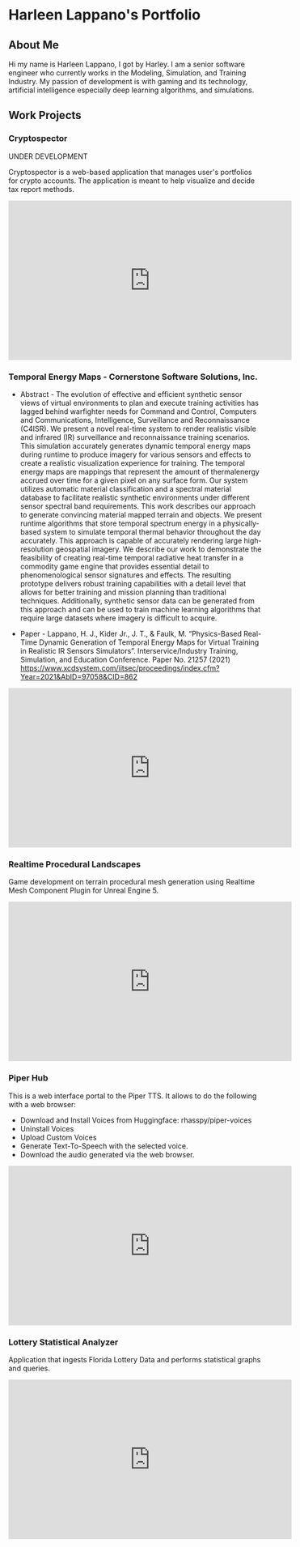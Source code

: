 # Harleen Lappano's Portfolio

## About Me
Hi my name is Harleen Lappano, I got by Harley. I am a senior software engineer who currently works in the Modeling, Simulation, and Training Industry. My passion of development is with gaming and its technology, artificial intelligence especially deep learning algorithms, and simulations.

## Work Projects

### Cryptospector
UNDER DEVELOPMENT

Cryptospector is a web-based application that manages user's portfolios for crypto accounts. The application is meant to help visualize and decide tax report methods.

<iframe width="560" height="315" src="https://www.youtube.com/embed/OWs35_nhlsc?si=KXzGmg8jk7d7QmWi" title="YouTube video player" frameborder="0" allow="accelerometer; autoplay; clipboard-write; encrypted-media; gyroscope; picture-in-picture; web-share" referrerpolicy="strict-origin-when-cross-origin" allowfullscreen></iframe>


### Temporal Energy Maps - Cornerstone Software Solutions, Inc.
* Abstract - The evolution of effective and efficient synthetic sensor views of virtual environments to plan and execute training activities has lagged behind warfighter needs for Command and Control, Computers and Communications, Intelligence, Surveillance and Reconnaissance (C4ISR). We present a novel real-time system to render realistic visible and infrared (IR) surveillance and reconnaissance training scenarios. This simulation accurately generates dynamic temporal energy maps during runtime to produce imagery for various sensors and effects to create a realistic visualization experience for training. The temporal energy maps are mappings that represent the amount of thermalenergy accrued over time for a given pixel on any surface form. Our system utilizes automatic material classification and a spectral material database to facilitate realistic synthetic environments under different sensor spectral band requirements. This work describes our approach to generate convincing material mapped terrain and objects. We present runtime algorithms that store temporal spectrum energy in a physically-based system to simulate temporal thermal behavior throughout the day accurately. This approach is capable of accurately rendering large high- resolution geospatial imagery. We describe our work to demonstrate the feasibility of creating real-time temporal radiative heat transfer in a commodity game engine that provides essential detail to phenomenological sensor signatures and effects. The resulting prototype delivers robust training capabilities with a detail level that allows for better training and mission planning than traditional techniques. Additionally, synthetic sensor data can be generated from this approach and can be used to train machine learning algorithms that require large datasets where imagery is difficult to acquire.

* Paper - Lappano, H. J., Kider Jr., J. T., & Faulk, M. “Physics-Based Real-Time Dynamic Generation of Temporal Energy Maps for Virtual
Training in Realistic IR Sensors Simulators”. Interservice/Industry Training, Simulation, and Education Conference. Paper No.
21257 (2021) https://www.xcdsystem.com/iitsec/proceedings/index.cfm?Year=2021&AbID=97058&CID=862
<iframe width="560" height="315" src="https://www.youtube.com/embed/QrSjVC3n1QU?si=otkvFVSizLApCC4m" title="YouTube video player" frameborder="0" allow="accelerometer; autoplay; clipboard-write; encrypted-media; gyroscope; picture-in-picture; web-share" referrerpolicy="strict-origin-when-cross-origin" allowfullscreen></iframe>



### Realtime Procedural Landscapes
Game development on terrain procedural mesh generation using Realtime Mesh Component Plugin for Unreal Engine 5.

<iframe width="560" height="315" src="https://www.youtube.com/embed/kBmnZMg5wiU?si=w9fj9Mm0iEto-xOk" title="YouTube video player" frameborder="0" allow="accelerometer; autoplay; clipboard-write; encrypted-media; gyroscope; picture-in-picture; web-share" referrerpolicy="strict-origin-when-cross-origin" allowfullscreen></iframe>

### Piper Hub
This is a web interface portal to the Piper TTS. It allows to do the following with a web browser:

* Download and Install Voices from Huggingface: rhasspy/piper-voices
* Uninstall Voices
* Upload Custom Voices
* Generate Text-To-Speech with the selected voice.
* Download the audio generated via the web browser.
<iframe width="560" height="315" src="https://www.youtube.com/embed/-qRk5y2_1n4?si=E9Pqp2wmzXW4ifH-" title="YouTube video player" frameborder="0" allow="accelerometer; autoplay; clipboard-write; encrypted-media; gyroscope; picture-in-picture; web-share" referrerpolicy="strict-origin-when-cross-origin" allowfullscreen></iframe>

### Lottery Statistical Analyzer
Application that ingests Florida Lottery Data and performs statistical graphs and queries.

<iframe width="560" height="315" src="https://www.youtube.com/embed/WwgA5lwXZTs?si=PwjGaig2rnXI9vkg" title="YouTube video player" frameborder="0" allow="accelerometer; autoplay; clipboard-write; encrypted-media; gyroscope; picture-in-picture; web-share" referrerpolicy="strict-origin-when-cross-origin" allowfullscreen></iframe>